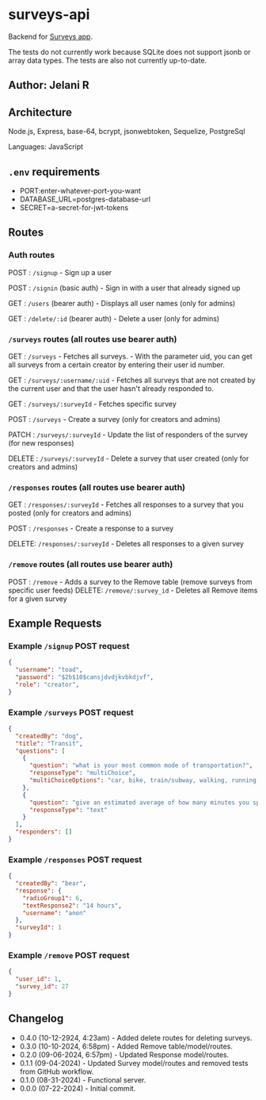 # surveys-api

Backend for [Surveys app](https://github.com/Jchips/surveys).

The tests do not currently work because SQLite does not support jsonb or array data types. The tests are also not currently up-to-date.

## Author: Jelani R

## Architecture

Node.js, Express, base-64, bcrypt, jsonwebtoken, Sequelize, PostgreSql

Languages: JavaScript

## `.env` requirements

- PORT:enter-whatever-port-you-want
- DATABASE_URL=postgres-database-url
- SECRET=a-secret-for-jwt-tokens

## Routes

### Auth routes

POST : `/signup` - Sign up a user

POST : `/signin` (basic auth) - Sign in with a user that already signed up

GET : `/users` (bearer auth) - Displays all user names (only for admins)

GET : `/delete/:id` (bearer auth) - Delete a user (only for admins)

### `/surveys` routes (all routes use bearer auth)

GET : `/surveys` - Fetches all surveys. - With the parameter uid, you can get all surveys from a certain creator by entering their user id number.

GET :  `/surveys/:username/:uid` - Fetches all surveys that are not created by the current user and that the user hasn't already responded to.

GET : `/surveys/:surveyId` - Fetches specific survey

POST : `/surveys` - Create a survey (only for creators and admins)

PATCH : `/surveys/:surveyId` - Update the list of responders of the survey (for new responses)

DELETE : `/surveys/:surveyId` - Delete a survey that user created (only for creators and admins)

### `/responses` routes (all routes use bearer auth)

GET : `/responses/:surveyId` - Fetches all responses to a survey that you posted (only for creators and admins)

POST : `/responses` - Create a response to a survey

DELETE: `/responses/:surveyId` - Deletes all responses to a given survey

### `/remove` routes (all routes use bearer auth)

POST : `/remove` - Adds a survey to the Remove table (remove surveys from specific user feeds)
DELETE: `/remove/:survey_id` - Deletes all Remove items for a given survey

## Example Requests

### Example `/signup` POST request

```JSON
{
  "username": "toad",
  "password": "$2b$10$cansjdvdjkvbkdjvf",
  "role": "creator",
}
```

### Example `/surveys` POST request

```JSON
{
  "createdBy": "dog",
  "title": "Transit",
  "questions": [
    {
      "question": "what is your most common mode of transportation?",
      "responseType": "multiChoice",
      "multiChoiceOptions": "car, bike, train/subway, walking, running, airplane, submarine, crawling"
    },
    {
      "question": "give an estimated average of how many minutes you spend using this mode of transportation per week.",
      "responseType": "text"
    }
  ],
  "responders": []
}
```

### Example `/responses` POST request

```JSON
{
  "createdBy": "bear",
  "response": {
    "radioGroup1": 6,
    "textResponse2": "14 hours",
    "username": "anon"
  },
  "surveyId": 1
}
```

### Example `/remove` POST request

```JSON
{
  "user_id": 1,
  "survey_id": 27
}
```

## Changelog

- 0.4.0 (10-12-2924, 4:23am) - Added delete routes for deleting surveys.
- 0.3.0 (10-10-2024, 6:58pm) - Added Remove table/model/routes.
- 0.2.0 (09-06-2024, 6:57pm) - Updated Response model/routes.
- 0.1.1 (09-04-2024) - Updated Survey model/routes and removed tests from GitHub workflow.
- 0.1.0 (08-31-2024) - Functional server.
- 0.0.0 (07-22-2024) - Initial commit.
